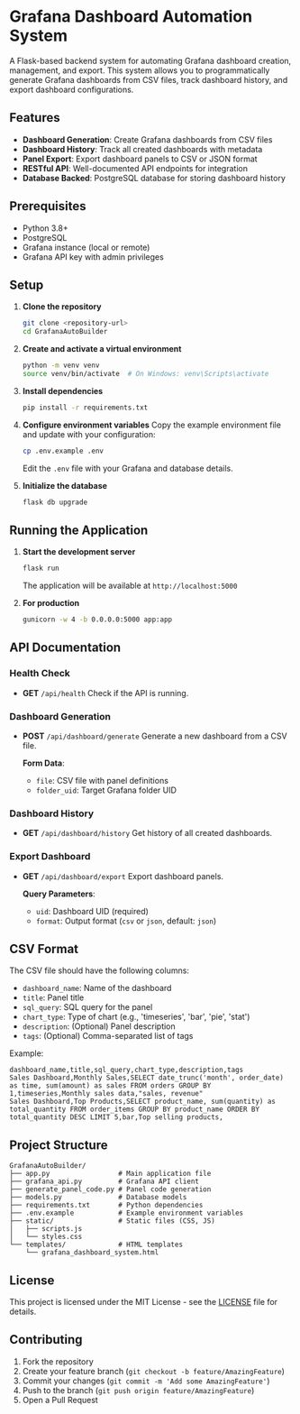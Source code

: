 # Grafana Dashboard Automation System

A Flask-based backend system for automating Grafana dashboard creation, management, and export. This system allows you to programmatically generate Grafana dashboards from CSV files, track dashboard history, and export dashboard configurations.

## Features

- **Dashboard Generation**: Create Grafana dashboards from CSV files
- **Dashboard History**: Track all created dashboards with metadata
- **Panel Export**: Export dashboard panels to CSV or JSON format
- **RESTful API**: Well-documented API endpoints for integration
- **Database Backed**: PostgreSQL database for storing dashboard history

## Prerequisites

- Python 3.8+
- PostgreSQL
- Grafana instance (local or remote)
- Grafana API key with admin privileges

## Setup

1. **Clone the repository**
   ```bash
   git clone <repository-url>
   cd GrafanaAutoBuilder
   ```

2. **Create and activate a virtual environment**
   ```bash
   python -m venv venv
   source venv/bin/activate  # On Windows: venv\Scripts\activate
   ```

3. **Install dependencies**
   ```bash
   pip install -r requirements.txt
   ```

4. **Configure environment variables**
   Copy the example environment file and update with your configuration:
   ```bash
   cp .env.example .env
   ```
   Edit the `.env` file with your Grafana and database details.

5. **Initialize the database**
   ```bash
   flask db upgrade
   ```

## Running the Application

1. **Start the development server**
   ```bash
   flask run
   ```
   The application will be available at `http://localhost:5000`

2. **For production**
   ```bash
   gunicorn -w 4 -b 0.0.0.0:5000 app:app
   ```

## API Documentation

### Health Check
- **GET** `/api/health`
  Check if the API is running.

### Dashboard Generation
- **POST** `/api/dashboard/generate`
  Generate a new dashboard from a CSV file.
  
  **Form Data**:
  - `file`: CSV file with panel definitions
  - `folder_uid`: Target Grafana folder UID

### Dashboard History
- **GET** `/api/dashboard/history`
  Get history of all created dashboards.

### Export Dashboard
- **GET** `/api/dashboard/export`
  Export dashboard panels.
  
  **Query Parameters**:
  - `uid`: Dashboard UID (required)
  - `format`: Output format (`csv` or `json`, default: `json`)

## CSV Format

The CSV file should have the following columns:
- `dashboard_name`: Name of the dashboard
- `title`: Panel title
- `sql_query`: SQL query for the panel
- `chart_type`: Type of chart (e.g., 'timeseries', 'bar', 'pie', 'stat')
- `description`: (Optional) Panel description
- `tags`: (Optional) Comma-separated list of tags

Example:
```csv
dashboard_name,title,sql_query,chart_type,description,tags
Sales Dashboard,Monthly Sales,SELECT date_trunc('month', order_date) as time, sum(amount) as sales FROM orders GROUP BY 1,timeseries,Monthly sales data,"sales, revenue"
Sales Dashboard,Top Products,SELECT product_name, sum(quantity) as total_quantity FROM order_items GROUP BY product_name ORDER BY total_quantity DESC LIMIT 5,bar,Top selling products,
```

## Project Structure

```
GrafanaAutoBuilder/
├── app.py                 # Main application file
├── grafana_api.py         # Grafana API client
├── generate_panel_code.py # Panel code generation
├── models.py              # Database models
├── requirements.txt       # Python dependencies
├── .env.example           # Example environment variables
├── static/                # Static files (CSS, JS)
│   ├── scripts.js
│   └── styles.css
└── templates/             # HTML templates
    └── grafana_dashboard_system.html
```

## License

This project is licensed under the MIT License - see the [LICENSE](LICENSE) file for details.

## Contributing

1. Fork the repository
2. Create your feature branch (`git checkout -b feature/AmazingFeature`)
3. Commit your changes (`git commit -m 'Add some AmazingFeature'`)
4. Push to the branch (`git push origin feature/AmazingFeature`)
5. Open a Pull Request
